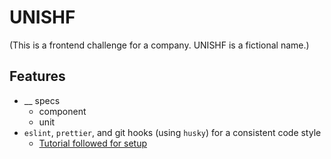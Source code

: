 # UNISHF

(This is a frontend challenge for a company. UNISHF is a fictional name.)

## Features

- \_\_ specs
  - component
  - unit
- `eslint`, `prettier`, and git hooks (using `husky`) for a consistent code style
  - [Tutorial followed for setup](https://dev.to/heyitsarpit/eslint-and-prettier-for-react-apps-bonus-next-js-and-typescript-3e46)
